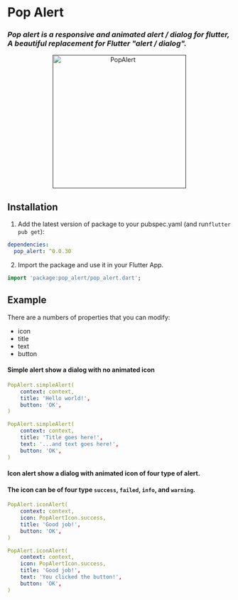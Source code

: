 # Pop Alert

### _Pop alert is a responsive and animated alert / dialog for flutter, A beautiful replacement for Flutter "alert / dialog"._

<p align="center">
  <a href="">
    <img alt="PopAlert" src="https://raw.githubusercontent.com/tjava/pop_alert/master/assets/images/Popalert.gif" width="300">
  </a>
</p>

## Installation

1. Add the latest version of package to your pubspec.yaml (and run`flutter pub get`):

```yaml
dependencies:
  pop_alert: ^0.0.30
```

2. Import the package and use it in your Flutter App.

```dart
import 'package:pop_alert/pop_alert.dart';
```

## Example

There are a numbers of properties that you can modify:

- icon
- title
- text
- button

#### Simple alert show a dialog with no animated icon

```yaml
PopAlert.simpleAlert(
    context: context,
    title: 'Hello world!',
    button: 'OK',
)
```

```yaml
PopAlert.simpleAlert(
    context: context,
    title: 'Title goes here!',
    text: '...and text goes here!',
    button: 'OK',
)
```

#### Icon alert show a dialog with animated icon of four type of alert.

#### The icon can be of four type `success`, `failed`, `info`, and `warning`.

```yaml
PopAlert.iconAlert(
    context: context,
    icon: PopAlertIcon.success,
    title: 'Good job!',
    button: 'OK',
)
```

```yaml
PopAlert.iconAlert(
    context: context,
    icon: PopAlertIcon.success,
    title: 'Good job!',
    text: 'You clicked the button!',
    button: 'OK',
)
```
